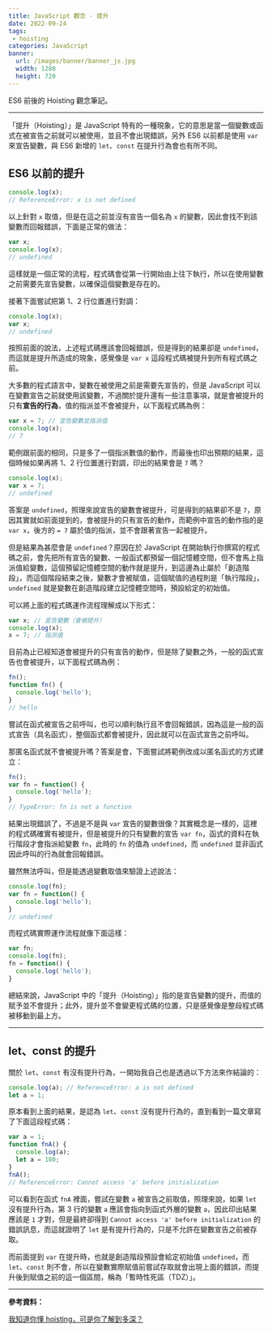 ```yaml
---
title: JavaScript 觀念 - 提升
date: 2022-09-24
tags:
 - hoisting
categories: JavaScript
banner:
  url: /images/banner/banner_js.jpg
  width: 1280
  height: 720
---
```


ES6 前後的 Hoisting 觀念筆記。

<!--more-->

------

「提升（Hoisting）」是 JavaScript 特有的一種現象，它的意思是當一個變數或函式在被宣告之前就可以被使用，並且不會出現錯誤，另外 ES6 以前都是使用 `var` 來宣告變數，與 ES6 新增的 `let`、`const` 在提升行為會也有所不同。

## ES6 以前的提升

```js
console.log(x);
// ReferenceError: x is not defined
```

以上針對 `x` 取值，但是在這之前並沒有宣告一個名為 `x` 的變數，因此會找不到該變數而回報錯誤，下面是正常的做法：

```js
var x;
console.log(x);
// undefined
```

這樣就是一個正常的流程，程式碼會從第一行開始由上往下執行，所以在使用變數之前需要先宣告變數，以確保這個變數是存在的。

接著下面嘗試把第 1、2 行位置進行對調：

```js
console.log(x);
var x;
// undefined
```

按照前面的說法，上述程式碼應該會回報錯誤，但是得到的結果卻是 `undefined`，而這就是提升所造成的現象，感覺像是 `var x` 這段程式碼被提升到所有程式碼之前。

大多數的程式語言中，變數在被使用之前是需要先宣告的，但是 JavaScript 可以在變數宣告之前就使用該變數，不過關於提升還有一些注意事項，就是會被提升的只有**宣告的行為**，值的指派並不會被提升，以下面程式碼為例：

```js
var x = 7; // 宣告變數並指派值
console.log(x);
// 7
```

範例跟前面的相同，只是多了一個指派數值的動作，而最後也印出預期的結果，這個時候如果再將 1、2 行位置進行對調，印出的結果會是 `7` 嗎？

```js
console.log(x);
var x = 7;
// undefined
```

答案是 `undefined`，照理來說宣告的變數會被提升，可是得到的結果卻不是 `7`，原因其實就如前面提到的，會被提升的只有宣告的動作，而範例中宣告的動作指的是 `var x`，後方的 `= 7` 屬於值的指派，並不會跟著宣告一起被提升。

但是結果為甚麼會是 `undefined`？原因在於 JavaScript 在開始執行你撰寫的程式碼之前，會先把所有宣告的變數、一般函式都預留一個記憶體空間，但不會馬上指派值給變數，這個預留記憶體空間的動作就是提升，到這邊為止屬於「創造階段」，而這個階段結束之後，變數才會被賦值，這個賦值的過程則是「執行階段」，`undefined` 就是變數在創造階段建立記憶體空間時，預設給定的初始值。

可以將上面的程式碼運作流程理解成以下形式：

```js
var x; // 宣告變數（會被提升）
console.log(x);
x = 7; // 指派值
```

目前為止已經知道會被提升的只有宣告的動作，但是除了變數之外，一般的函式宣告也會被提升，以下面程式碼為例：

```js
fn();
function fn() {
  console.log('hello');
}
// hello
```

嘗試在函式被宣告之前呼叫，也可以順利執行且不會回報錯誤，因為這是一般的函式宣告（具名函式），整個函式都會被提升，因此就可以在函式宣告之前呼叫。

那匿名函式就不會被提升嗎？答案是會，下面嘗試將範例改成以匿名函式的方式建立：

```js
fn();
var fn = function() {
  console.log('hello');
}
// TypeError: fn is not a function
```

結果出現錯誤了，不過是不是與 `var` 宣告的變數很像？其實概念是一樣的，這裡的程式碼確實有被提升，但是被提升的只有變數的宣告 `var fn`，函式的資料在執行階段才會指派給變數 `fn`，此時的 `fn` 的值為 `undefined`，而 `undefined` 並非函式因此呼叫的行為就會回報錯誤。

雖然無法呼叫，但是能透過變數取值來驗證上述說法：

```js
console.log(fn);
var fn = function() {
  console.log('hello');
}
// undefined
```

而程式碼實際運作流程就像下面這樣：

```js
var fn;
console.log(fn);
fn = function() {
  console.log('hello');
}
```

總結來說，JavaScript 中的「提升（Hoisting）」指的是宣告變數的提升，而值的賦予並不會提升；此外，提升並不會變更程式碼的位置，只是感覺像是整段程式碼被移動到最上方。

---

## let、const 的提升

關於 `let`、`const` 有沒有提升行為，一開始我自己也是透過以下方法來作結論的：

```js
console.log(a); // ReferenceError: a is not defined
let a = 1;
```

原本看到上面的結果，是認為 `let`、`const` 沒有提升行為的，直到看到一篇文章寫了下面這段程式碼：

```js
var a = 1;
function fnA() {
  console.log(a);
  let a = 100;
}
fnA();
// ReferenceError: Cannot access 'a' before initialization
```

可以看到在函式 `fnA` 裡面，嘗試在變數 `a` 被宣告之前取值，照理來說，如果 `let` 沒有提升行為，第 3 行的變數 `a` 應該會指向到函式外層的變數 `a`，因此印出結果應該是 `1` 才對，但是最終卻得到 `Cannot access 'a' before initialization` 的錯誤訊息，而這就證明了 `let` 是有提升行為的，只是不允許在變數宣告之前被存取。

而前面提到 `var` 在提升時，也就是創造階段預設會給定初始值 `undefined`，而 `let`、`const` 則不會，所以在變數實際賦值前嘗試存取就會出現上面的錯誤，而提升後到賦值之前的這一個區間，稱為「暫時性死區（TDZ）」。



---

**參考資料：**

[我知道你懂 hoisting，可是你了解到多深？](https://blog.techbridge.cc/2018/11/10/javascript-hoisting/)